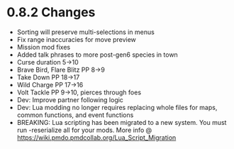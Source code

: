 # 0.8.2 Changes #

* Sorting will preserve multi-selections in menus
* Fix range inaccuracies for move preview
* Mission mod fixes
* Added talk phrases to more post-gen6 species in town
* Curse duration 5->10
* Brave Bird, Flare Blitz PP 8->9
* Take Down PP 18->17
* Wild Charge PP 17->16
* Volt Tackle PP 9->10, pierces through foes
* Dev: Improve partner following logic
* Dev: Lua modding no longer requires replacing whole files for maps, common functions, and event functions
* BREAKING: Lua scripting has been migrated to a new system.  You must run -reserialize all for your mods.  More info @ https://wiki.pmdo.pmdcollab.org/Lua_Script_Migration